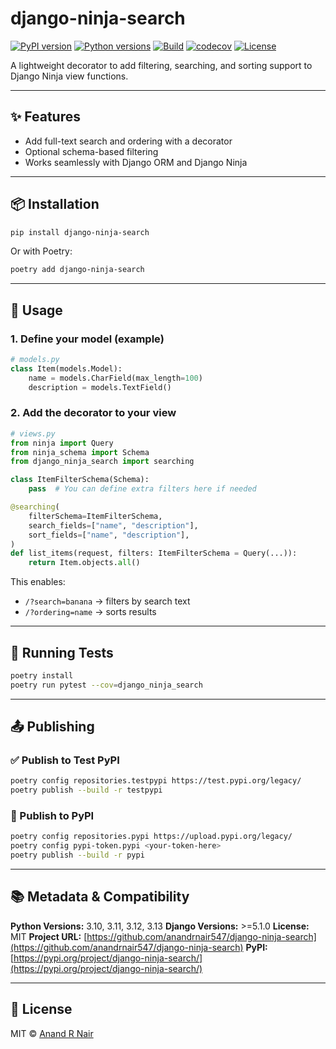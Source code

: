 # django-ninja-search

[![PyPI version](https://img.shields.io/pypi/v/django-ninja-search.svg)](https://pypi.org/project/django-ninja-search/)
[![Python versions](https://img.shields.io/pypi/pyversions/django-ninja-search.svg)](https://pypi.org/project/django-ninja-search/)
[![Build](https://github.com/anandrnair547/django-ninja-search/actions/workflows/test.yml/badge.svg)](https://github.com/anandrnair547/django-ninja-search/actions)
[![codecov](https://codecov.io/gh/anandrnair547/django-ninja-search/branch/main/graph/badge.svg)](https://codecov.io/gh/anandrnair547/django-ninja-search)
[![License](https://img.shields.io/github/license/anandrnair547/django-ninja-search.svg)](https://github.com/anandrnair547/django-ninja-search/blob/main/LICENSE)

A lightweight decorator to add filtering, searching, and sorting support to Django Ninja view functions.

---

## ✨ Features

* Add full-text search and ordering with a decorator
* Optional schema-based filtering
* Works seamlessly with Django ORM and Django Ninja

---

## 📦 Installation

```bash
pip install django-ninja-search
```

Or with Poetry:

```bash
poetry add django-ninja-search
```

---

## 🚀 Usage

### 1. Define your model (example)

```python
# models.py
class Item(models.Model):
    name = models.CharField(max_length=100)
    description = models.TextField()
```

### 2. Add the decorator to your view

```python
# views.py
from ninja import Query
from ninja_schema import Schema
from django_ninja_search import searching

class ItemFilterSchema(Schema):
    pass  # You can define extra filters here if needed

@searching(
    filterSchema=ItemFilterSchema,
    search_fields=["name", "description"],
    sort_fields=["name", "description"],
)
def list_items(request, filters: ItemFilterSchema = Query(...)):
    return Item.objects.all()
```

This enables:

* `/?search=banana` → filters by search text
* `/?ordering=name` → sorts results

---

## 🧪 Running Tests

```bash
poetry install
poetry run pytest --cov=django_ninja_search
```

---

## 📤 Publishing

### ✅ Publish to Test PyPI

```bash
poetry config repositories.testpypi https://test.pypi.org/legacy/
poetry publish --build -r testpypi
```

### 🚀 Publish to PyPI

```bash
poetry config repositories.pypi https://upload.pypi.org/legacy/
poetry config pypi-token.pypi <your-token-here>
poetry publish --build -r pypi
```

---

## 📚 Metadata & Compatibility

**Python Versions:** 3.10, 3.11, 3.12, 3.13
**Django Versions:** >=5.1.0
**License:** MIT
**Project URL:** [https://github.com/anandrnair547/django-ninja-search](https://github.com/anandrnair547/django-ninja-search)
**PyPI:** [https://pypi.org/project/django-ninja-search/](https://pypi.org/project/django-ninja-search/)

---

## 🧾 License

MIT © [Anand R Nair](https://github.com/anandrnair547)
